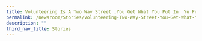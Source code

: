 ```yaml
---
title: Volunteering Is A Two Way Street ,You Get What You Put In  Yu Feng’s Story
permalink: /newsroom/Stories/Volunteering-Two-Way-Street-You-Get-What-You-Put-In
description: ""
third_nav_title: Stories
---
```

